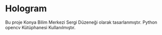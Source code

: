 # Hologram
Bu proje Konya Bilim Merkezi Sergi Düzeneği olarak tasarlanmıştır. Python opencv Kütüphanesi Kullanılmıştır.
